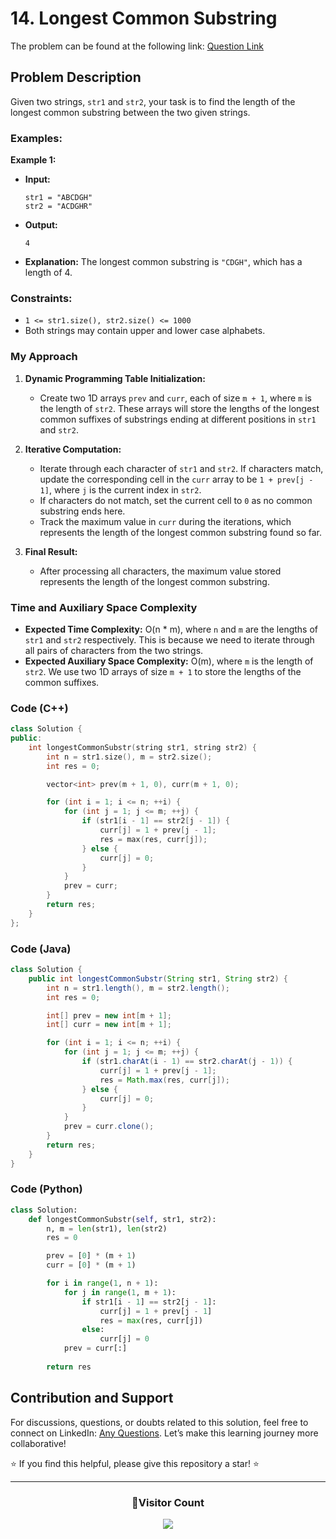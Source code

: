 # <b>14. Longest Common Substring</b>

The problem can be found at the following link: [Question Link](https://www.geeksforgeeks.org/problems/longest-common-substring1452/1)


## Problem Description

Given two strings, `str1` and `str2`, your task is to find the length of the longest common substring between the two given strings.

### Examples:

**Example 1:**

- **Input:**
  ```
  str1 = "ABCDGH"
  str2 = "ACDGHR"
  ```
- **Output:** 
  ```
  4
  ```
- **Explanation:** The longest common substring is `"CDGH"`, which has a length of 4.

### Constraints:
- `1 <= str1.size(), str2.size() <= 1000`
- Both strings may contain upper and lower case alphabets.

### My Approach

1. **Dynamic Programming Table Initialization:**
   - Create two 1D arrays `prev` and `curr`, each of size `m + 1`, where `m` is the length of `str2`. These arrays will store the lengths of the longest common suffixes of substrings ending at different positions in `str1` and `str2`.

2. **Iterative Computation:**
   - Iterate through each character of `str1` and `str2`. If characters match, update the corresponding cell in the `curr` array to be `1 + prev[j - 1]`, where `j` is the current index in `str2`.
   - If characters do not match, set the current cell to `0` as no common substring ends here.
   - Track the maximum value in `curr` during the iterations, which represents the length of the longest common substring found so far.

3. **Final Result:**
   - After processing all characters, the maximum value stored represents the length of the longest common substring.

### Time and Auxiliary Space Complexity

- **Expected Time Complexity:** O(n * m), where `n` and `m` are the lengths of `str1` and `str2` respectively. This is because we need to iterate through all pairs of characters from the two strings.
- **Expected Auxiliary Space Complexity:** O(m), where `m` is the length of `str2`. We use two 1D arrays of size `m + 1` to store the lengths of the common suffixes.

### Code (C++)

```cpp
class Solution {
public:
    int longestCommonSubstr(string str1, string str2) {
        int n = str1.size(), m = str2.size();
        int res = 0;

        vector<int> prev(m + 1, 0), curr(m + 1, 0);

        for (int i = 1; i <= n; ++i) {
            for (int j = 1; j <= m; ++j) {
                if (str1[i - 1] == str2[j - 1]) {
                    curr[j] = 1 + prev[j - 1];
                    res = max(res, curr[j]);
                } else {
                    curr[j] = 0;
                }
            }
            prev = curr;
        }
        return res;
    }
};
```

### Code (Java)

```java
class Solution {
    public int longestCommonSubstr(String str1, String str2) {
        int n = str1.length(), m = str2.length();
        int res = 0;

        int[] prev = new int[m + 1];
        int[] curr = new int[m + 1];

        for (int i = 1; i <= n; ++i) {
            for (int j = 1; j <= m; ++j) {
                if (str1.charAt(i - 1) == str2.charAt(j - 1)) {
                    curr[j] = 1 + prev[j - 1];
                    res = Math.max(res, curr[j]);
                } else {
                    curr[j] = 0;
                }
            }
            prev = curr.clone(); 
        }
        return res;
    }
}
```

### Code (Python)

```python
class Solution:
    def longestCommonSubstr(self, str1, str2):
        n, m = len(str1), len(str2)
        res = 0

        prev = [0] * (m + 1)
        curr = [0] * (m + 1)

        for i in range(1, n + 1):
            for j in range(1, m + 1):
                if str1[i - 1] == str2[j - 1]:
                    curr[j] = 1 + prev[j - 1]
                    res = max(res, curr[j])
                else:
                    curr[j] = 0
            prev = curr[:]
        
        return res
```

## Contribution and Support

For discussions, questions, or doubts related to this solution, feel free to connect on LinkedIn: [Any Questions](https://www.linkedin.com/in/het-patel-8b110525a/). Let’s make this learning journey more collaborative!

⭐ If you find this helpful, please give this repository a star! ⭐

---

<div align="center">
  <h3><b>📍Visitor Count</b></h3>
</div>

<p align="center">
  <img src="https://profile-counter.glitch.me/Hunterdii/count.svg" />
</p>
